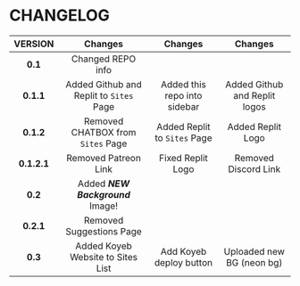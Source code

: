 # CHANGELOG

| **VERSION**        | **Changes**                             | **Changes**                  | **Changes**                       |
|:------------------:|:---------------------------------------:|:----------------------------:|:---------------------------------:|
| **0.1**            | Changed REPO info                       |                              |                                   |
| **0.1.1**          | Added Github and Replit to `Sites` Page | Added this repo into sidebar | Added Github and Replit logos     |
| **0.1.2**          | Removed CHATBOX from `Sites` Page       | Added Replit to `Sites` Page | Added Replit Logo                 |
| **0.1.2.1**        | Removed Patreon Link                    | Fixed Replit Logo            | Removed Discord Link              |
| **0.2**            | Added ***NEW Background*** Image!       |                              |                                   |
| **0.2.1**          | Removed Suggestions Page                |                              |                                   |
| **0.3**            | Added Koyeb Website to Sites List       | Add Koyeb deploy button      | Uploaded new BG (neon bg)         |
